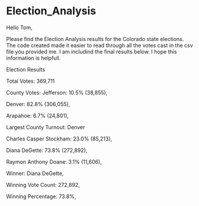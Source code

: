 # Election_Analysis

Hello Tom, 

Please find the Election Analysis results for the Colorado state elections. The code created made it easier to read through all the votes cast in the csv file you provided me. I am includind the final results below. I hope this information is helpfull.

Election Results

 
Total Votes: 369,711


County Votes:
Jefferson: 10.5% (38,855),

Denver: 82.8% (306,055),

Arapahoe: 6.7% (24,801),


Largest County Turnout: Denver 


Charles Casper Stockham: 23.0% (85,213),

Diana DeGette: 73.8% (272,892),

Raymon Anthony Doane: 3.1% (11,606),


Winner: Diana DeGette,

Winning Vote Count: 272,892,

Winning Percentage: 73.8%,

